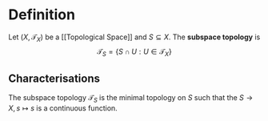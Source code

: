 # Definition

Let $(X, \mathcal{T}_{X})$ be a [[Topological Space]] and $S \subseteq X$. The **subspace topology** is
$$
\mathcal{T}_{S} = \left\{ S \cap U : U \in \mathcal{T}_{X} \right\} 
$$
## Characterisations

The subspace topology $\mathcal{T}_{S}$ is the minimal topology on $S$ such that the  $S \to X, s \mapsto s$ is a continuous function.